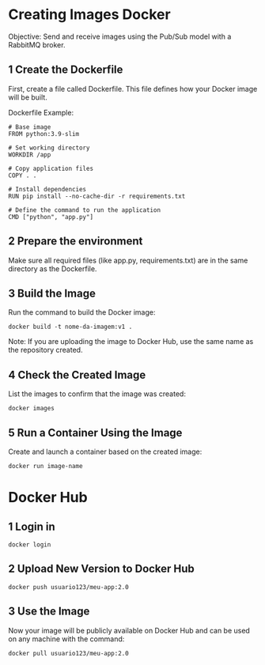 # Creating Images Docker

Objective: Send and receive images using the Pub/Sub model with a RabbitMQ broker.

## 1 Create the Dockerfile

First, create a file called Dockerfile. This file defines how your Docker image will be built.

Dockerfile Example:
```
# Base image
FROM python:3.9-slim

# Set working directory
WORKDIR /app

# Copy application files
COPY . .

# Install dependencies
RUN pip install --no-cache-dir -r requirements.txt

# Define the command to run the application
CMD ["python", "app.py"]

```
## 2 Prepare the environment

Make sure all required files (like app.py, requirements.txt) are in the same directory as the Dockerfile.

## 3 Build the Image

Run the command to build the Docker image:

```
docker build -t nome-da-imagem:v1 .
```
Note: If you are uploading the image to Docker Hub, use the same name as the repository created.

## 4 Check the Created Image

List the images to confirm that the image was created:

```
docker images
```
## 5 Run a Container Using the Image
Create and launch a container based on the created image:
```
docker run image-name
```
# Docker Hub

## 1 Login in
```
docker login
```

## 2 Upload New Version to Docker Hub
```
docker push usuario123/meu-app:2.0
```

## 3 Use the Image
Now your image will be publicly available on Docker Hub and can be used on any machine with the command:
```
docker pull usuario123/meu-app:2.0
```
